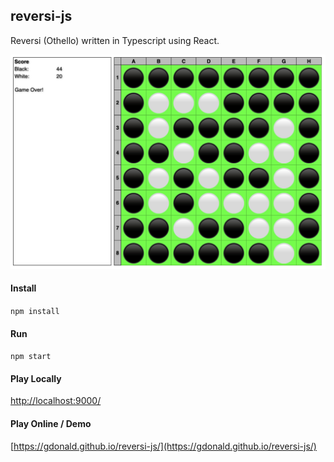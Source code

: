 ## reversi-js

Reversi (Othello) written in Typescript using React.

![Reversi (Othello)](https://raw.githubusercontent.com/gdonald/reversi-js/main/ss.png "Reversi (Othello)")

#### Install

``
npm install
``

#### Run

``
npm start
``

#### Play Locally

[http://localhost:9000/](http://localhost:9000/)

#### Play Online / Demo

[https://gdonald.github.io/reversi-js/](https://gdonald.github.io/reversi-js/)
